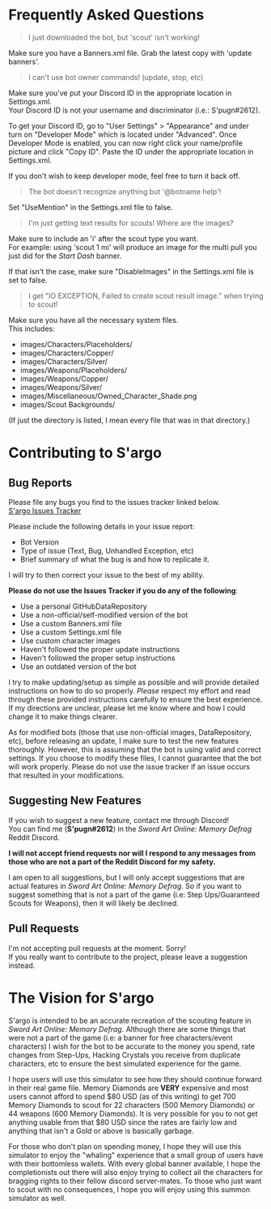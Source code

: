 # Frequently Asked Questions
> I just downloaded the bot, but 'scout' isn't working!

Make sure you have a Banners.xml file. Grab the latest copy with 'update banners'.

> I can't use bot owner commands! (update, stop, etc)

Make sure you've put your Discord ID in the appropriate location in Settings.xml.  
Your Discord ID is not your username and discriminator (i.e.: S'pugn#2612). 
 
To get your Discord ID, go to "User Settings" > "Appearance" and under turn on 
"Developer Mode" which is located under "Advanced". Once Developer Mode is enabled,
you can now right click your name/profile picture and click "Copy ID". Paste the ID
under the appropriate location in Settings.xml.

If you don't wish to keep developer mode, feel free to turn it back off.

> The bot doesn't recognize anything but '@botname help'!

Set "UseMention" in the Settings.xml file to false.

> I'm just getting text results for scouts! Where are the images?

Make sure to include an 'i' after the scout type you want.  
For example: using 'scout 1 mi' will produce an image for the multi pull
you just did for the *Start Dash* banner.

If that isn't the case, make sure "DisableImages" in the Settings.xml file
is set to false.

> I get "IO EXCEPTION, Failed to create scout result image." when trying to scout!

Make sure you have all the necessary system files.  
This includes:

- images/Characters/Placeholders/
- images/Characters/Copper/
- images/Characters/Silver/
- images/Weapons/Placeholders/
- images/Weapons/Copper/
- images/Weapons/Silver/
- images/Miscellaneous/Owned_Character_Shade.png
- images/Scout Backgrounds/

(If just the directory is listed, I mean every file that was in that directory.)

# Contributing to S'argo

## Bug Reports
Please file any bugs you find to the issues tracker linked below.  
[S'argo Issues Tracker](https://github.com/Expugn/S-argo/issues "Issues Tracker")  

Please include the following details in your issue report:  
- Bot Version
- Type of issue (Text, Bug, Unhandled Exception, etc)
- Brief summary of what the bug is and how to replicate it.  

I will try to then correct your issue to the best of my ability.

**Please do not use the Issues Tracker if you do any of the following**:
- Use a personal GitHubDataRepository
- Use a non-official/self-modified version of the bot
- Use a custom Banners.xml file
- Use a custom Settings.xml file
- Use custom character images
- Haven't followed the proper update instructions
- Haven't followed the proper setup instructions
- Use an outdated version of the bot

I try to make updating/setup as simple as possible and will provide detailed instructions
on how to do so properly. *Please* respect my effort and read through these provided
instructions carefully to ensure the best experience. If my directions are unclear,
please let me know where and how I could change it to make things clearer.

As for modified bots (those that use non-official images, DataRepository, etc), before
releasing an update, I make sure to test the new features thoroughly. However, this
is assuming that the bot is using valid and correct settings. If you choose to modify
these files, I cannot guarantee that the bot will work properly. Please do not use
the issue tracker if an issue occurs that resulted in your modifications.

## Suggesting New Features
If you wish to suggest a new feature, contact me through Discord!  
You can find me (**S'pugn#2612**) in the *Sword Art Online: Memory Defrag* Reddit Discord.  

**I will not accept friend requests nor will I respond to any messages from those who are
not a part of the Reddit Discord for my safety.**

I am open to all suggestions, but I will only accept suggestions that are actual features in
*Sword Art Online: Memory Defrag*. So if you want to suggest something that is not a part of
the game (i.e: Step Ups/Guaranteed Scouts for Weapons), then it will likely be declined.

## Pull Requests
I'm not accepting pull requests at the moment. Sorry!  
If you really want to contribute to the project, please leave a suggestion instead.

# The Vision for S'argo
S'argo is intended to be an accurate recreation of the scouting feature in *Sword Art Online: Memory Defrag*.
Although there are some things that were not a part of the game (i.e: a banner for free characters/event characters) I
wish for the bot to be accurate to the money you spend, rate changes from Step-Ups, Hacking Crystals you receive from
duplicate characters, etc to ensure the best simulated experience for the game.

I hope users will use this simulator to see how they should continue forward in their real game file.
Memory Diamonds are **VERY** expensive and most users cannot afford to spend $80 USD (as of this writing)
to get 700 Memory Diamonds to scout for 22 characters (500 Memory Diamonds) or 44 weapons (600 Memory Diamonds).
It is very possible for you to not get anything usable from that $80 USD since the rates are fairly low and
anything that isn't a Gold or above is basically garbage.

For those who don't plan on spending money, I hope they will use this simulator to enjoy the "whaling" experience
that a small group of users have with their bottomless wallets. With every global banner available, I hope the
completionists out there will also enjoy trying to collect all the characters for bragging rights to their fellow
discord server-mates. To those who just want to scout with no consequences, I hope you will enjoy using this
summon simulator as well.